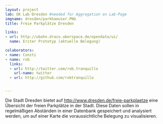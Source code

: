 ```yaml
---
layout: project
lab: OK Lab Dresden #needed for Aggregation on Lab-Page
imgname: dresden/parkhaeuser.PNG
title: Freie Parkplätze Dresden

links: 
- url: http://ubahn.draco.uberspace.de/opendata/ui/
  name: Erster Prototyp (aktuelle Belegung)

colaborators:
- name: Conzti
- name: rob
  links:
  - url: http://twitter.com/rob.tranquillo
    url-name: twitter
  - url: http://github.com/robtranquillo


---
```


Die Stadt Dresden bietet auf http://www.dresden.de/freie-parkplaetze eine Übersicht der freien Parkplätze in der Stadt. Diese Daten sollen in regelmäßigen Abständen in einer Datenbank gespeichert und analysiert werden, um auf einer Karte die voraussichtliche Belegung zu visualisieren. 
